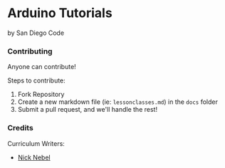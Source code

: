 # Arduino Tutorials

by San Diego Code

### Contributing
Anyone can contribute!

Steps to contribute:

1. Fork Repository
2. Create a new markdown file (ie: ```lessonclasses.md```) in the ```docs``` folder
3. Submit a pull request, and we'll handle the rest!


### Credits
Curriculum Writers:
- [Nick Nebel](nickwn.github.io)